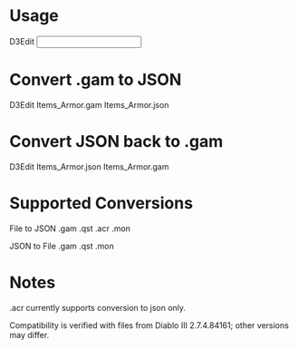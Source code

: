 # Usage
D3Edit <input file> <output file>

# Convert .gam to JSON
D3Edit Items_Armor.gam Items_Armor.json

# Convert JSON back to .gam
D3Edit Items_Armor.json Items_Armor.gam

# Supported Conversions

File to JSON
.gam
.qst
.acr
.mon

JSON to File
.gam
.qst
.mon

# Notes
.acr currently supports conversion to json only.

Compatibility is verified with files from Diablo III 2.7.4.84161; other versions may differ.

